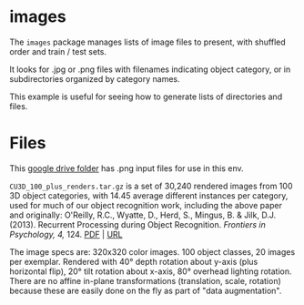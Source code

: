 # images

The `images` package manages lists of image files to present, with shuffled order and train / test sets. 

It looks for .jpg or .png files with filenames indicating object category, or in subdirectories organized by category names.

This example is useful for seeing how to generate lists of directories and files.

# Files

This [google drive folder](https://drive.google.com/drive/folders/13Mi9aUlF1A3sx3JaofX-qzKlxGoViT86?usp=sharing) has .png input files for use in this env.

`CU3D_100_plus_renders.tar.gz` is a set of 30,240 rendered images from 100 3D object categories, with 14.45 average different instances per category, used for much of our object recognition work, including the above paper and originally: O'Reilly, R.C., Wyatte, D., Herd, S., Mingus, B. & Jilk, D.J. (2013). Recurrent Processing during Object Recognition. *Frontiers in Psychology, 4,* 124. [PDF](https://ccnlab.org/papers/OReillyWyatteHerdEtAl13.pdf) | [URL](http://www.ncbi.nlm.nih.gov/pubmed/23554596)

The image specs are: 320x320 color images. 100 object classes, 20 images per exemplar. Rendered with 40° depth rotation about y-axis (plus horizontal flip), 20° tilt rotation about x-axis, 80° overhead lighting rotation. There are no affine in-plane transformations (translation, scale, rotation) because these are easily done on the fly as part of "data augmentation".

